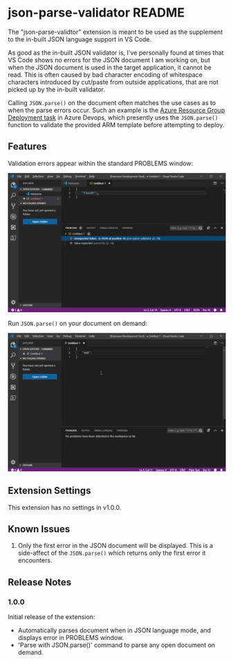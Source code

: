 # json-parse-validator README

The "json-parse-validtor" extension is meant to be used as the supplement to the in-built JSON language support in VS Code. 

As good as the in-built JSON validator is, I've personally found at times that VS Code shows no errors for the JSON document I am working on, but when the JSON document is used in the target application, it cannot be read. This is often caused by bad character encoding of whitespace characters introduced by cut/paste from outside applications, that are not picked up by the in-built validator. 

Calling `JSON.parse()` on the document often matches the use cases as to when the parse errors occur. Such an example is the [Azure Resource Group Deployment task](https://docs.microsoft.com/en-us/azure/devops/pipelines/tasks/deploy/azure-resource-group-deployment?view=azure-devops) in Azure Devops, which presently uses the `JSON.parse()` function to validate the provided ARM template before attempting to deploy.

## Features

Validation errors appear within the standard PROBLEMS window:

![Errors appear in PROBLEMS window](/images/diagnosticsExtension.png)

Run `JSON.parse()` on your document on demand:

![JSON.parse() Command](/images/jsonParseCommand.gif)

## Extension Settings

This extension has no settings in v1.0.0.

## Known Issues

1. Only the first error in the JSON document will be displayed. This is a side-affect of the `JSON.parse()` which returns only the first error it encounters.

## Release Notes

### 1.0.0

Initial release of the extension:
 - Automatically parses document when in JSON language mode, and displays error in PROBLEMS window.
 - 'Parse with JSON.parse()' command to parse any open document on demand.
